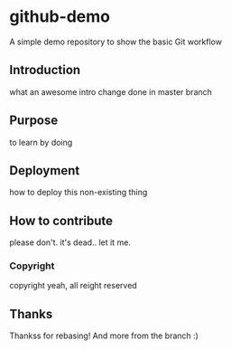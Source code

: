 # github-demo
A simple demo repository to show the basic Git workflow
## Introduction
what an awesome intro
change done in master branch
## Purpose
to learn by doing
## Deployment
how to deploy this non-existing thing
## How to contribute
please don't. it's dead.. let it me.
### Copyright
copyright yeah, all reight reserved
## Thanks
Thankss for rebasing! And more from the branch :)
